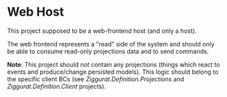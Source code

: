 ﻿Web Host
========

This project supposed to be a web-frontend host (and only a host).

The web frontend represents a "read" side of the system and should only be able to consume read-only projections
data and to send commands.

**Note**: This project should *not* contain any projections (things which react to events and produce/change
persisted models). This logic should belong to the specific client BCs (see _Ziggurat.Definition.Projections_ and
_Ziggurat.Definition.Client_ projects).
 
